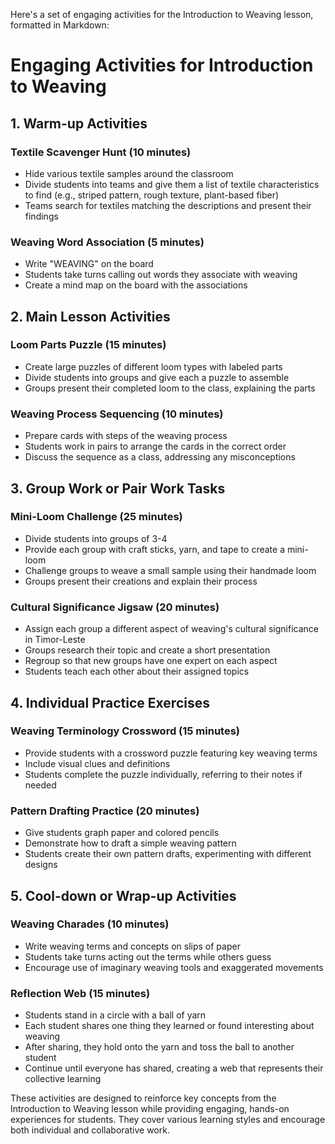 Here's a set of engaging activities for the Introduction to Weaving lesson, formatted in Markdown:

# Engaging Activities for Introduction to Weaving

## 1. Warm-up Activities

### Textile Scavenger Hunt (10 minutes)
- Hide various textile samples around the classroom
- Divide students into teams and give them a list of textile characteristics to find (e.g., striped pattern, rough texture, plant-based fiber)
- Teams search for textiles matching the descriptions and present their findings

### Weaving Word Association (5 minutes)
- Write "WEAVING" on the board
- Students take turns calling out words they associate with weaving
- Create a mind map on the board with the associations

## 2. Main Lesson Activities

### Loom Parts Puzzle (15 minutes)
- Create large puzzles of different loom types with labeled parts
- Divide students into groups and give each a puzzle to assemble
- Groups present their completed loom to the class, explaining the parts

### Weaving Process Sequencing (10 minutes)
- Prepare cards with steps of the weaving process
- Students work in pairs to arrange the cards in the correct order
- Discuss the sequence as a class, addressing any misconceptions

## 3. Group Work or Pair Work Tasks

### Mini-Loom Challenge (25 minutes)
- Divide students into groups of 3-4
- Provide each group with craft sticks, yarn, and tape to create a mini-loom
- Challenge groups to weave a small sample using their handmade loom
- Groups present their creations and explain their process

### Cultural Significance Jigsaw (20 minutes)
- Assign each group a different aspect of weaving's cultural significance in Timor-Leste
- Groups research their topic and create a short presentation
- Regroup so that new groups have one expert on each aspect
- Students teach each other about their assigned topics

## 4. Individual Practice Exercises

### Weaving Terminology Crossword (15 minutes)
- Provide students with a crossword puzzle featuring key weaving terms
- Include visual clues and definitions
- Students complete the puzzle individually, referring to their notes if needed

### Pattern Drafting Practice (20 minutes)
- Give students graph paper and colored pencils
- Demonstrate how to draft a simple weaving pattern
- Students create their own pattern drafts, experimenting with different designs

## 5. Cool-down or Wrap-up Activities

### Weaving Charades (10 minutes)
- Write weaving terms and concepts on slips of paper
- Students take turns acting out the terms while others guess
- Encourage use of imaginary weaving tools and exaggerated movements

### Reflection Web (15 minutes)
- Students stand in a circle with a ball of yarn
- Each student shares one thing they learned or found interesting about weaving
- After sharing, they hold onto the yarn and toss the ball to another student
- Continue until everyone has shared, creating a web that represents their collective learning

These activities are designed to reinforce key concepts from the Introduction to Weaving lesson while providing engaging, hands-on experiences for students. They cover various learning styles and encourage both individual and collaborative work.